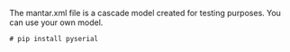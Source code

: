  The mantar.xml file is a cascade model created for testing purposes. You can use your own model.


    # pip install pyserial

